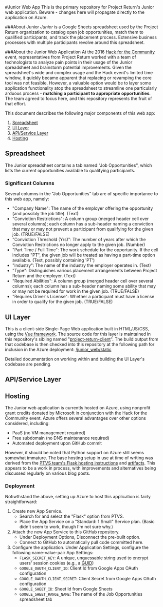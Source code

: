 #Junior Web App
This is the primary repository for Project Return's Junior web application. Beware - changes here will propagate directly to the application on Azure.

###About Junior
*Junior* is a Google Sheets spreadsheet used by the Project Return organization to catalog open job opportunities, match them to qualified participants, and track the placement process. Extensive business processes with multiple participants revolve around this spreadsheet.

###About the Junior Web Application
At the 2016 [Hack for the Community](http://hackforthecommunity.com/) event, representatives from Project Return worked with a team of technologists to analyze pain points in their usage of the Junior spreadsheet and brainstorm potential improvements. Given the spreadsheet's wide and complex usage and the Hack event's limited time window, it quickly became apparent that replacing or revamping the core tool was not feasible. However, a valuable option would be to layer some application functionality atop the spreadsheet to streamline one particularly arduous process - **matching a participant to appropriate opportunities**. The team agreed to focus here, and this repository represents the fruit of that effort.

This document describes the following major components of this web app:

1. [Spreadsheet](#spreadsheet)
2. [UI Layer](#ui-layer)
3. [API/Service Layer](#apiservice-layer)
4. [Hosting](#hosting)

## Spreadsheet
The Junior spreadsheet contains a tab named "Job Opportunities", which lists the current opportunities available to qualifying participants.

### Significant Columns
Several columns in the "Job Opportunities" tab are of specific importance to this web app, namely:

* "Company Name": The name of the employer offering the opportunity (and possibly the job title). (Text)
* "Conviction Restrictions": A column group (merged header cell over several columns); each column has a sub-header naming a conviction that may or may not prevent a participant from qualifying for the given job. (TRUE/FALSE)
* "Conviction Threshold (Yrs)": The number of years after which the Conviction Restrictions no longer apply to the given job. (Number)
* "Part Time / Full Time": The work schedule for the opportunity. If the cell includes "PT", the given job will be treated as having a part-time option available. (Text, possibly containing 'PT')
* "Industry": The name of the industry the employer operates in. (Text)
* "Type": Distinguishes various placement arrangements between Project Return and the employer. (Text)
* "Required Abilities": A column group (merged header cell over several columns); each column has a sub-header naming some ability that may or may not be required for work in the given job. (TRUE/FALSE)
* "Requires Driver's License": Whether a participant must have a license in order to qualify for the given job. (TRUE/FALSE)

## UI Layer
This is a client-side Single-Page Web application built in HTML/JS/CSS, using the [Vue framework](https://vuejs.org/). The source code for this layer is maintained in this repository's sibling named "[project-return-client](https://github.com/h4c-project-return/project-return-client)". The build output from that codebase is then checked into this repository at the following path for inclusion in the Azure deployment: [/junior_web/static](https://github.com/h4c-project-return/junior-web-azure/tree/master/junior_web/static)
  
Detailed documentation on working within and building the UI Layer's codebase are pending.

## API/Service Layer


## Hosting
The Junior web application is currently hosted on Azure, using nonprofit grant credits donated by Microsoft in conjunction with the Hack for the Community event. Azure offers several advantages over other options considered, including:
* PaaS (no VM management required)
* Free subdomain (no DNS maintenance required)
* Automated deployment upon GitHub commit

However, it should be noted that Python support on Azure still seems somewhat immature. The base hosting setup in use at time of writing was derived from the [PTVS team's Flask hosting instructions](https://docs.microsoft.com/en-us/azure/app-service-web/web-sites-python-create-deploy-flask-app) and [artifacts](https://github.com/azureappserviceoss/FlaskAzure). This appears to be a work in process, with improvements and alternatives being discussed regularly on various blog posts.

### Deployment
Notiwthstand the above, setting up Azure to host this application is fairly straightforward:

1. Create new App Service.
   * Search for and select the "Flask" option from PTVS.
   * Place the App Service on a "Standard: 1 Small" Service plan. (Basic didn't seem to work, though I'm not sure why.)
2. Attach the new App Service to this GitHub repository.
   * Under Deployment Options, Disconnect the pre-built option.
   * Connect to GitHub to automatically pull code committed here.
3. Configure the application. 
Under Application Settings, configure the following name-value-pair App Settings:
   * `FLASK_SECRET_KEY`: A unique, unguessable string used to encrypt users' session cookies (e.g., a [GUID](https://www.guidgenerator.com/))
   * `GOOGLE_OAUTH_CLIENT_ID`: Client Id from Google Apps OAuth configuration
   * `GOOGLE_OAUTH_CLIENT_SECRET`: Client Secret from Google Apps OAuth configuration
   * `GOOGLE_SHEET_ID`: Sheet Id from Google Sheets
   * `GOOGLE_SHEET_RANGE_NAME`: The name of the Job Opportunities spreadsheet tab
